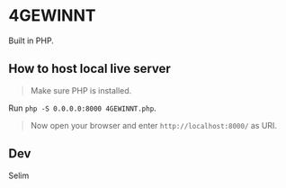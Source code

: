 # 4GEWINNT

Built in PHP.

## How to host local live server

> Make sure PHP is installed.

Run `php -S 0.0.0.0:8000 4GEWINNT.php`.

> Now open your browser and enter `http://localhost:8000/` as URI.

## Dev

Selim
